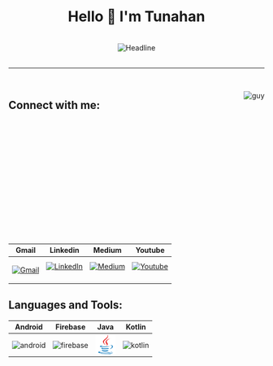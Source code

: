 <h1 align="center">Hello 👋 I'm Tunahan</h1>

<br/>

<div align=center>
  <img src="https://readme-typing-svg.herokuapp.com?size=40&duration=3000&color=30DC72&center=true&vCenter=true&width=800&height=100&lines=I'm+an+Android+Developer" alt="Headline" />
</div>
<br/>

---

<br/>

<img align="right" height="300" alt="guy" src="https://i.giphy.com/media/llarwdtFqG63IlqUR1/giphy.webp" /> </a>

<h2 align="left">Connect with me:</h2>

| Gmail | Linkedin | Medium | Youtube |
| :-: | :-: | :-: | :-: |
|<p align="left"> <a href="mailto:tunahandemir818@gmail.com"> <img src="https://mailmeteor.com/logos/assets/PNG/Gmail_Logo_512px.png" width="40" align="center" alt="Gmail"/></a> |<a href="https://www.linkedin.com/in/tunahanndemir/"><img src="https://pngimg.com/uploads/linkedIn/small/linkedIn_PNG12.png" width="40" align="center" alt="LinkedIn"/></a></p>|<a href="https://medium.com/@tunahandmr"><img src="https://user-images.githubusercontent.com/100168989/225086653-29672640-2a97-4f97-be2a-9873cd04b8a8.png" width="40" align="center" alt="Medium"/></a></p>|<a href="https://www.youtube.com/channel/UCFQfdXe7WNmHw2SBlFamMNw"><img src="https://user-images.githubusercontent.com/100168989/225087215-c2e3be68-0ef8-4741-9b7a-4ff22cf77ff1.png" width="40" align="center" alt="Youtube"/></a></p>|


<h2 align="left">Languages and Tools:</h2>

| Android | Firebase | Java | Kotlin |
| :-: | :-: | :-: | :-: |
|<img align="center" src="https://developer.android.com/images/logos/android.svg" alt="android" width="40" height="40"/>|<img align="center" src="https://www.vectorlogo.zone/logos/firebase/firebase-icon.svg" alt="firebase" width="40" height="40"/>|<img align="center" src="https://raw.githubusercontent.com/devicons/devicon/master/icons/java/java-original.svg" alt="java" width="40" height="40"/>|<img align="center" src="https://upload.wikimedia.org/wikipedia/commons/3/37/Kotlin_Icon_2021.svg" alt="kotlin" width="40" height="40"/>|
